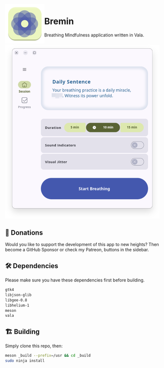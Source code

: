 <img align="left" style="vertical-align: middle" width="128" height="128" src="data/icon.svg">

# Bremin

Breathing Mindfulness application written in Vala.

###

![Light screenshot](data/screenshot.png)

## 💝 Donations

Would you like to support the development of this app to new heights?
Then become a GitHub Sponsor or check my Patreon, buttons in the sidebar.

## 🛠️ Dependencies

Please make sure you have these dependencies first before building.

```bash
gtk4
libjson-glib
libgee-0.8
libhelium-1
meson
vala
```

## 🏗️ Building

Simply clone this repo, then:

```bash
meson _build --prefix=/usr && cd _build
sudo ninja install
```
